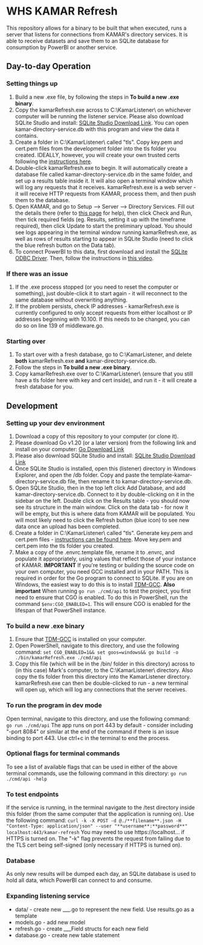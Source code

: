 # WHS KAMAR Refresh
This repository allows for a binary to be built that when executed, runs a server that listens for connections from KAMAR's directory services. It is able to receive datasets and save them to an SQLite database for consumption by PowerBI or another service.

## Day-to-day Operation
### Setting things up
1. Build a new .exe file, by following the steps in **To build a new .exe binary**.
2. Copy the kamarRefresh.exe across to C:\\KamarListener\ on whichever computer will be running the listener service. Please also download SQLite Studio and install:
[SQLite Studio Download Link](https://sqlitestudio.pl/). You can open kamar-directory-service.db with this program and view the data it contains.
3. Create a folder in C:\\KamarListener\ called "tls". Copy key.pem and cert.pem files from the development folder into the tls folder you created. IDEALLY, however, you will create your own trusted certs following the [instructions here](https://github.com/FiloSottile/mkcert).
4. Double-click kamarRefresh.exe to begin. It will automatically create a database file called kamar-directory-service.db in the same folder, and set up a results table inside it. It will also open a terminal window which will log any requests that it receives. kamarRefresh.exe is a web server - it will receive HTTP requests from KAMAR, process them, and then push them to the database.
5. Open KAMAR, and go to Setup --> Server --> Directory Services. Fill out the details there (refer to [this page](https://directoryservices.kamar.nz/?listening-service) for help), then click Check and Run, then tick required fields (eg. Results, setting it up with the timeframe required), then click Update to start the preliminary upload. You should see logs appearing in the terminal window running kamarRefresh.exe, as well as rows of results starting to appear in SQLite Studio (need to click the blue refresh button on the Data tab).
6. To connect PowerBI to this data, first download and install the [SQLite ODBC Driver](http://ch-werner.de/sqliteodbc/). Then, follow the instructions in [this video](https://www.youtube.com/watch?v=n5ELoULhQIo).

### If there was an issue
1. If the .exe process stopped (or you need to reset the computer or something), just double-click it to start again - it will reconnect to the same database without overwriting anything.
2. If the problem persists, check IP addresses - kamarRefresh.exe is currently configured to only accept requests from either localhost or IP addresses beginning with 10.100. If this needs to be changed, you can do so on line 139 of middleware.go.

### Starting over
1. To start over with a fresh database, go to C:\\KamarListener\, and delete **both** kamarRefresh.exe **and** kamar-directory-service.db.
2. Follow the steps in **To build a new .exe binary**.
3. Copy kamarRefresh.exe over to C:\\KamarListener\ (ensure that you still have a tls folder here with key and cert inside), and run it - it will create a fresh database for you.

## Development
### Setting up your dev environment
1. Download a copy of this repository to your computer (or clone it).
2. Please download Go v1.20 (or a later version) from the following link and install on your computer:
[Go Download Link](https://go.dev/dl/go1.20.14.windows-amd64.msi)
3. Please also download SQLite Studio and install:
[SQLite Studio Download Link](https://sqlitestudio.pl/)
4. Once SQLite Studio is installed, open this (listener) directory in Windows Explorer, and open the /db folder. Copy and paste the template-kamar-directory-service.db file, then rename it to kamar-directory-service.db.
5. Open SQLite Studio, then in the top left click Add Database, and add kamar-directory-service.db. Connect to it by double-clicking on it in the sidebar on the left. Double click on the Results table - you should now see its structure in the main window. Click on the data tab - for now it will be empty, but this is where data from KAMAR will be populated. You will most likely need to click the Refresh button (blue icon) to see new data once an upload has been completed.
6. Create a folder in C:\\KamarListener\ called "tls". Generate key.pem and cert.pem files - [instructions can be found here](https://medium.com/@yakuphanbilgic3/create-self-signed-certificates-and-keys-with-openssl-4064f9165ea3). Move key.pem and cert.pem into the tls folder you created.
7. Make a copy of the .envrc.template file, rename it to .envrc, and populate it appropriately, using values that reflect those of your instance of KAMAR.
**IMPORTANT**
If you're testing or building the source code on your own computer, you need GCC installed and in your PATH. This is required in order for the Go program to connect to SQLite. If you are on Windows, the easiest way to do this is to install [TDM-GCC](https://jmeubank.github.io/tdm-gcc/articles/2021-05/10.3.0-release).
**Also important**
When running `go run ./cmd/api` to test the project, you first need to ensure that CGO is enabled. To do this in PowerShell, run the command `$env:CGO_ENABLED=1`. This will ensure CGO is enabled for the lifespan of that PowerShell instance.

### To build a new .exe binary
1. Ensure that [TDM-GCC](https://jmeubank.github.io/tdm-gcc/articles/2021-05/10.3.0-release) is installed on your computer.
2. Open PowerShell, navigate to this directory, and use the following command:
`set CGO_ENABLED=1&& set goos=windows&& go build -o ./bin/kamarRefresh.exe ./cmd/api`
3. Copy this file (which will be in the /bin/ folder in this directory) across to (in this case) Mark's computer, to the C:\\KamarListener\ directory. Also copy the tls folder from this directory into the KamarListener directory. kamarRefresh.exe can then be double-clicked to run - a new terminal will open up, which will log any connections that the server receives.

### To run the program in dev mode
Open terminal, navigate to this directory, and use the following command:
`go run ./cmd/api`
The app runs on port 443 by default - consider including "-port 8084" or similar at the end of the command if there is an issue binding to port 443.
Use ctrl+c in the terminal to end the process.

### Optional flags for terminal commands
To see a list of available flags that can be used in either of the above terminal commands, use the following command in this directory:
`go run ./cmd/api -help`

### To test endpoints
If the service is running,  in the terminal navigate to the /test directory inside this folder (from the same computer that the application is running on). Use the following command:
`curl -k -X POST -d @./**filename**.json -H "Content-Type: application/json" --user "**username**:**password**" localhost:443/kamar-refresh`
You may need to use https://localhost... if HTTPS is turned on. The "-k" flag prevents the request from failing due to the TLS cert being self-signed (only necessary if HTTPS is turned on).

### Database
As only new results will be dumped each day, an SQLite database is used to hold all data, which PowerBI can connect to and consume.
<!-- 
### Testing - 10-4-24
- Had to use desktop IP address rather than localhost as address, and had to remember URL tag, eg. 192.168.1.84/kamar-refresh
- When trying Check and Enable, server displayed the error "failed at authCredentials", and also logged "received and processed check request". KAMAR displayed the error "ERROR: No service name returned"
- When trying Check and Enable with incorrect credentials (username:pa55word), server logged "failed at authCredentials" again, but this time didn't display "received and processed...". KAMAR displayed "ERROR: HTTP/1.1 403 Forbidden"
- Got past "failed at authCredentials" by adding a couple more fields to the SMSDirectoryData field of the response. Now, KAMAR showing this error: "ERROR: Invalid Server - invalid/missing support info URL. Please contact the supplier to update."
- KAMAR check now working - cause of areas was missing fields in the server response to KAMAR's check request. Final thing to add was a privacy statement that was more than just "none".

### Testing - 11-4-24
- TODO: Change port, as 443 might be too open by default, and is used for fmtp (required?) -->

### Expanding listening service
- data/ - create new ___.go to represent the new field. Use results.go as a template
- models.go - add new model
- refresh.go - create ___Field structs for each new field
- database.go - create new table statement